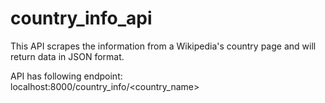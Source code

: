 # country_info_api
This API scrapes the information from a Wikipedia's country page and will return data in JSON format.

API has following endpoint:   
   localhost:8000/country_info/&lt;country_name&gt;
